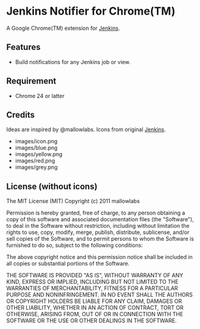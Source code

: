 Jenkins Notifier for Chrome(TM)
======================================
A Google Chrome(TM) extension for [Jenkins](http://jenkins-ci.org/).

Features
----------------
 * Build notifications for any Jenkins job or view.

Requirement
----------------

 * Chrome 24 or latter

Credits
----------------
Ideas are inspired by @mallowlabs.
Icons from original [Jenkins](http://jenkins-ci.org/).

 * images/icon.png
 * images/blue.png
 * images/yellow.png
 * images/red.png
 * images/grey.png

License (without icons)
------------------------------
The MIT License (MIT)
Copyright (c) 2011 mallowlabs

Permission is hereby granted, free of charge, to any person obtaining a copy of this software and associated documentation files (the "Software"), to deal in the Software without restriction, including without limitation the rights to use, copy, modify, merge, publish, distribute, sublicense, and/or sell copies of the Software, and to permit persons to whom the Software is furnished to do so, subject to the following conditions:

The above copyright notice and this permission notice shall be included in all copies or substantial portions of the Software.

THE SOFTWARE IS PROVIDED "AS IS", WITHOUT WARRANTY OF ANY KIND, EXPRESS OR IMPLIED, INCLUDING BUT NOT LIMITED TO THE WARRANTIES OF MERCHANTABILITY, FITNESS FOR A PARTICULAR PURPOSE AND NONINFRINGEMENT. IN NO EVENT SHALL THE AUTHORS OR COPYRIGHT HOLDERS BE LIABLE FOR ANY CLAIM, DAMAGES OR OTHER LIABILITY, WHETHER IN AN ACTION OF CONTRACT, TORT OR OTHERWISE, ARISING FROM, OUT OF OR IN CONNECTION WITH THE SOFTWARE OR THE USE OR OTHER DEALINGS IN THE SOFTWARE.
